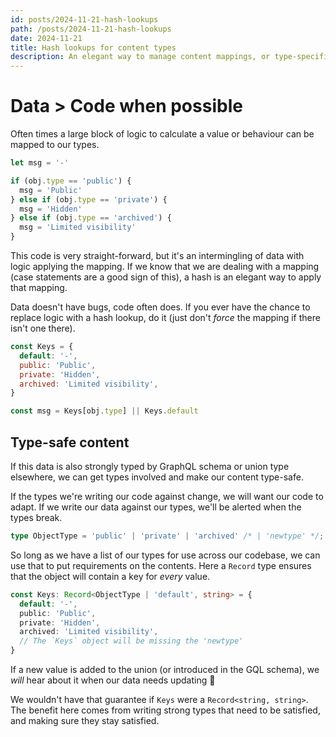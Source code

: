 ```yaml
---
id: posts/2024-11-21-hash-lookups
path: /posts/2024-11-21-hash-lookups
date: 2024-11-21
title: Hash lookups for content types
description: An elegant way to manage content mappings, or type-specific behaviours
---
```


# Data > Code when possible

Often times a large block of logic to calculate a value or behaviour can be mapped to our types.


```js
let msg = '-'

if (obj.type == 'public') {
  msg = 'Public'
} else if (obj.type == 'private') {
  msg = 'Hidden'
} else if (obj.type == 'archived') {
  msg = 'Limited visibility'
}
```

This code is very straight-forward, but it's an intermingling of data with logic applying the mapping. If we know that we are dealing with a mapping (case statements are a good sign of this), a hash is an elegant way to apply that mapping.

Data doesn't have bugs, code often does. If you ever have the chance to replace logic with a hash lookup, do it (just don't _force_ the mapping if there isn't one there).

```js
const Keys = {
  default: '-',
  public: 'Public',
  private: 'Hidden',
  archived: 'Limited visibility',
}

const msg = Keys[obj.type] || Keys.default
```

## Type-safe content

If this data is also strongly typed by GraphQL schema or union type elsewhere, we can get types involved and make our content type-safe.

If the types we're writing our code against change, we will want our code to adapt. If we write our data against our types, we'll be alerted when the types break.

```ts
type ObjectType = 'public' | 'private' | 'archived' /* | 'newtype' */;
```

So long as we have a list of our types for use across our codebase, we can use that to put requirements on the contents. Here a `Record` type ensures that the object will contain a key for _every_ value.

```ts
const Keys: Record<ObjectType | 'default', string> = {
  default: '-',
  public: 'Public',
  private: 'Hidden',
  archived: 'Limited visibility',
  // The `Keys` object will be missing the 'newtype'
}
```

If a new value is added to the union (or introduced in the GQL schema), we _will_ hear about it when our data needs updating 🚨

We wouldn't have that guarantee if `Keys` were a `Record<string, string>`. The benefit here comes from writing strong types that need to be satisfied, and making sure they stay satisfied.

